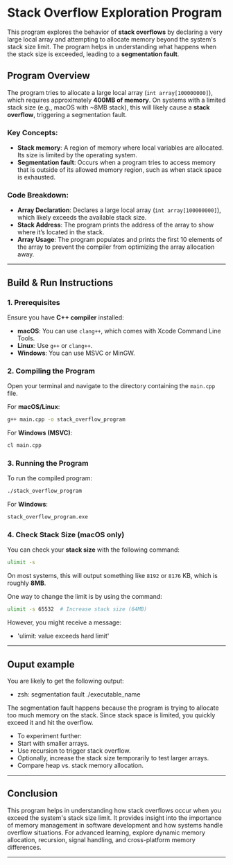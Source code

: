 # Stack Overflow Exploration Program

This program explores the behavior of **stack overflows** by declaring a very large local array and attempting to allocate memory beyond the system's stack size limit. The program helps in understanding what happens when the stack size is exceeded, leading to a **segmentation fault**.

## Program Overview

The program tries to allocate a large local array (`int array[100000000]`), which requires approximately **400MB of memory**. On systems with a limited stack size (e.g., macOS with ~8MB stack), this will likely cause a **stack overflow**, triggering a segmentation fault.

### Key Concepts:
- **Stack memory**: A region of memory where local variables are allocated. Its size is limited by the operating system.
- **Segmentation fault**: Occurs when a program tries to access memory that is outside of its allowed memory region, such as when stack space is exhausted.

### Code Breakdown:
- **Array Declaration**: Declares a large local array (`int array[100000000]`), which likely exceeds the available stack size.
- **Stack Address**: The program prints the address of the array to show where it’s located in the stack.
- **Array Usage**: The program populates and prints the first 10 elements of the array to prevent the compiler from optimizing the array allocation away.

---

## Build & Run Instructions

### 1. **Prerequisites**
Ensure you have **C++ compiler** installed:
- **macOS**: You can use `clang++`, which comes with Xcode Command Line Tools.
- **Linux**: Use `g++` or `clang++`.
- **Windows**: You can use MSVC or MinGW.

### 2. **Compiling the Program**

Open your terminal and navigate to the directory containing the `main.cpp` file.

For **macOS/Linux**:

```bash
g++ main.cpp -o stack_overflow_program
```

For **Windows (MSVC)**:

```bash
cl main.cpp
```

### 3. **Running the Program**

To run the compiled program:

```bash
./stack_overflow_program
```

For **Windows**:

```bash
stack_overflow_program.exe
```

### 4. **Check Stack Size** (macOS only)

You can check your **stack size** with the following command:

```bash
ulimit -s
```
On most systems, this will output something like `8192` or `8176` KB, which is roughly **8MB**.


One way to change the limit is by using the command:

```bash 
ulimit -s 65532  # Increase stack size (64MB)
```

However, you might receive a message: 
- 'ulimit: value exceeds hard limit'

---

## Ouput example

You are likely to get the following output:

- zsh: segmentation fault  ./executable_name 

The segmentation fault happens because the program is trying to allocate too much memory on the stack. Since stack space is limited, you quickly exceed it and hit the overflow.

- To experiment further:
- Start with smaller arrays.
- Use recursion to trigger stack overflow.
- Optionally, increase the stack size temporarily to test larger arrays.
- Compare heap vs. stack memory allocation.

---

## Conclusion

This program helps in understanding how stack overflows occur when you exceed the system's stack size limit. It provides insight into the importance of memory management in software development and how systems handle overflow situations. For advanced learning, explore dynamic memory allocation, recursion, signal handling, and cross-platform memory differences.

---
